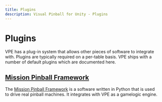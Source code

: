 ```yaml
---
title: Plugins
description: Visual Pinball for Unity - Plugins
---
```


# Plugins

VPE has a plug-in system that allows other pieces of software to integrate with. Plugins are typically required on a per-table basis. VPE ships with a number of default plugins which are documented here.


## [Mission Pinball Framework](mpf/index.html)

The [Mission Pinball Framework](https://missionpinball.org/) is a software written in Python that is used to drive real pinball machines. It integrates with VPE as a gamelogic engine.
